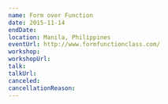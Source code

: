 ```yaml
---
name: Form over Function
date: 2015-11-14
endDate:
location: Manila, Philippines
eventUrl: http://www.formfunctionclass.com/
workshop:
workshopUrl:
talk:
talkUrl:
canceled:
cancellationReason:
---
```

